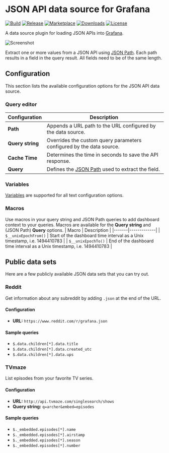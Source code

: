 # JSON API data source for Grafana

[![Build](https://github.com/marcusolsson/grafana-json-datasource/workflows/CI/badge.svg)](https://github.com/marcusolsson/grafana-json-datasource/actions?query=workflow%3A%22CI%22)
[![Release](https://github.com/marcusolsson/grafana-json-datasource/workflows/Release/badge.svg)](https://github.com/marcusolsson/grafana-json-datasource/actions?query=workflow%3ARelease)
[![Marketplace](https://img.shields.io/badge/dynamic/json?color=orange&label=marketplace&prefix=v&query=%24.items%5B%3F%28%40.slug%20%3D%3D%20%22marcusolsson-json-datasource%22%29%5D.version&url=https%3A%2F%2Fgrafana.com%2Fapi%2Fplugins)](https://grafana.com/grafana/plugins/marcusolsson-json-datasource)
[![Downloads](https://img.shields.io/badge/dynamic/json?color=orange&label=downloads&query=%24.items%5B%3F%28%40.slug%20%3D%3D%20%22marcusolsson-json-datasource%22%29%5D.downloads&url=https%3A%2F%2Fgrafana.com%2Fapi%2Fplugins)](https://grafana.com/grafana/plugins/marcusolsson-json-datasource)
[![License](https://img.shields.io/github/license/marcusolsson/grafana-json-datasource)](LICENSE)

A data source plugin for loading JSON APIs into [Grafana](https://grafana.com).

![Screenshot](https://github.com/marcusolsson/grafana-json-datasource/raw/master/src/img/screenshot.png)

Extract one or more values from a JSON API using [JSON Path](https://goessner.net/articles/JsonPath/). Each path results in a field in the query result. All fields need to be of the same length.

## Configuration

This section lists the available configuration options for the JSON API data source.

### Query editor

| Configuration | Description |
|---------------|-------------|
| **Path** | Appends a URL path to the URL configured by the data source. |
| **Query string** | Overrides the custom query parameters configured by the data source. |
| **Cache Time** | Determines the time in seconds to save the API response. |
| **Query** | Defines the [JSON Path](https://goessner.net/articles/JsonPath/) used to extract the field. |

### Variables

[Variables](https://grafana.com/docs/grafana/latest/variables) are supported for all text configuration options.

### Macros

Use macros in your query string and JSON Path queries to add dashboard context to your queries. Macros are available for the **Query string** and (JSON Path) **Query** options.
| Macro | Description |
|-------|-------------|
| `$__unixEpochFrom()` | Start of the dashboard time interval as a Unix timestamp, i.e. 1494410783 |
| `$__unixEpochTo()` | End of the dashboard time interval as a Unix timestamp, i.e. 1494410783 |

## Public data sets

Here are a few publicly available JSON data sets that you can try out.

### Reddit

Get information about any subreddit by adding `.json` at the end of the URL.

#### Configuration

- **URL:** `https://www.reddit.com/r/grafana.json`

#### Sample queries

- `$.data.children[*].data.title`
- `$.data.children[*].data.created_utc`
- `$.data.children[*].data.ups`

### TVmaze

List episodes from your favorite TV series.

#### Configuration

- **URL:** `http://api.tvmaze.com/singlesearch/shows`
- **Query string:** `q=archer&embed=episodes`

#### Sample queries

- `$._embedded.episodes[*].name`
- `$._embedded.episodes[*].airstamp`
- `$._embedded.episodes[*].season`
- `$._embedded.episodes[*].number`
